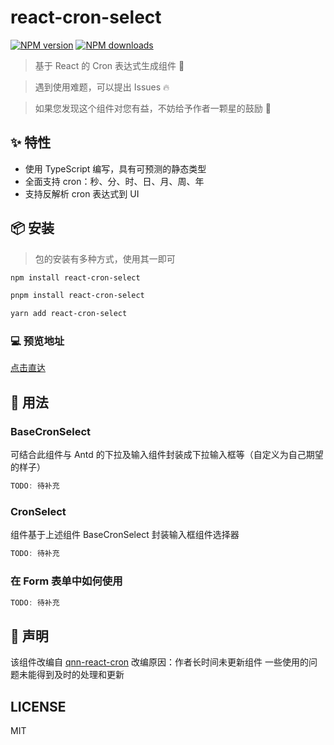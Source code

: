 # react-cron-select

[![NPM version](https://img.shields.io/npm/v/react-cron-select.svg?style=flat)](https://npmjs.org/package/react-cron-select)
[![NPM downloads](http://img.shields.io/npm/dm/react-cron-select.svg?style=flat)](https://npmjs.org/package/react-cron-select)

> 基于 React 的 Cron 表达式生成组件 🌈

> 遇到使用难题，可以提出 Issues 🔥
 
> 如果您发现这个组件对您有益，不妨给予作者一颗星的鼓励 🌟

## ✨ 特性

- 使用 TypeScript 编写，具有可预测的静态类型
- 全面支持 cron：秒、分、时、日、月、周、年
- 支持反解析 cron 表达式到 UI

## 📦 安装

> 包的安装有多种方式，使用其一即可

```bash
npm install react-cron-select

pnpm install react-cron-select

yarn add react-cron-select
```

### 💻 预览地址

[点击直达](https://louhaojie99.github.io/react-cron-select/)

## 🔨 用法

### BaseCronSelect

可结合此组件与 Antd 的下拉及输入组件封装成下拉输入框等（自定义为自己期望的样子）

> 
 
```jsx
TODO: 待补充
```

### CronSelect

组件基于上述组件 BaseCronSelect 封装输入框组件选择器

> 
 
```jsx
TODO: 待补充
```

### 在 Form 表单中如何使用

> 
 
```jsx
TODO: 待补充
```

## 📢 声明

该组件改编自 [qnn-react-cron](https://github.com/louhaojie99/qnn-react-cron)
改编原因：作者长时间未更新组件 一些使用的问题未能得到及时的处理和更新

## LICENSE

MIT
